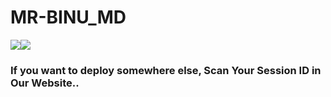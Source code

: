 # MR-BINU_MD
   <a><img src='https://telegra.ph/file/982640de2d7f18fced629.jpg'/></a><a><img src='https://telegra.ph/file/982640de2d7f18fced629.jpg'/></a>
<p align="center">

### If you want to deploy somewhere else, Scan Your Session ID in Our Website..
